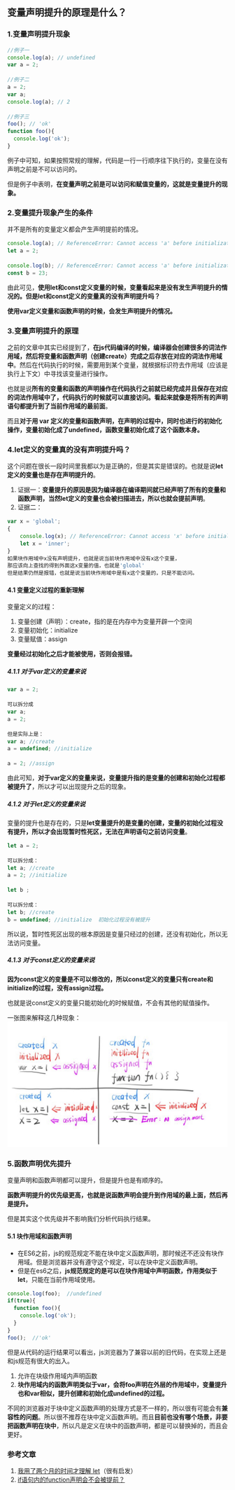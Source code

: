 ## 变量声明提升的原理是什么？
### 1.变量声明提升现象
```js
//例子一
console.log(a); // undefined
var a = 2;

//例子二
a = 2;
var a;
console.log(a); // 2

//例子三
foo(); // 'ok'
function foo(){
  console.log('ok');
}
```  
例子中可知，如果按照常规的理解，代码是一行一行顺序往下执行的，变量在没有声明之前是不可以访问的。

但是例子中表明，**在变量声明之前是可以访问和赋值变量的，这就是变量提升的现象。**

### 2.变量提升现象产生的条件
并不是所有的变量定义都会产生声明提前的情况。
```js
console.log(a); // ReferenceError: Cannot access 'a' before initialization
let a = 2;

console.log(b); // ReferenceError: Cannot access 'a' before initialization
const b = 23;
```  
由此可见，**使用let和const定义变量的时候，变量看起来是没有发生声明提升的情况的。但是let和const定义的变量真的没有声明提升吗？**

**使用var定义变量和函数声明的时候，会发生声明提升的情况。**


### 3.变量声明提升的原理
之前的文章中其实已经提到了，**在js代码编译的时候，编译器会创建很多的词法作用域，然后将变量和函数声明（创建create）完成之后存放在对应的词法作用域中**。然后在代码执行的时候，需要用到某个变量，就根据标识符去作用域（应该是执行上下文）中寻找该变量进行操作。

也就是说**所有的变量和函数的声明操作在代码执行之前就已经完成并且保存在对应的词法作用域中了，代码执行的时候就可以直接访问。看起来就像是将所有的声明语句都提升到了当前作用域的最前面**。

而且**对于用 var 定义的变量和函数声明，在声明的过程中，同时也进行的初始化操作，变量初始化成了undefined，函数变量初始化成了这个函数本身。**

### 4.let定义的变量真的没有声明提升吗？
这个问题在很长一段时间里我都以为是正确的，但是其实是错误的。也就是说**let定义的变量也是存在声明提升的**。
1. 证据一：**变量提升的原因是因为编译器在编译期间就已经声明了所有的变量和函数声明，当然let定义的变量也会被扫描进去，所以也就会提前声明**。
2. 证据二：
```js
var x = 'global';
{
    console.log(x); // ReferenceError: Cannot access 'x' before initialization
    let x = 'inner';
}
如果块作用域中x没有声明提升，也就是说当前块作用域中没有x这个变量，
那应该向上查找的得到外面这x变量的值，也就是'global'
但是结果仍然是报错，也就是说当前块作用域中是有x这个变量的，只是不能访问。
```  

#### 4.1 变量定义过程的重新理解
变量定义的过程：
1. 变量创建（声明）：create，指的是在内存中为变量开辟一个空间
2. 变量初始化：initialize
3. 变量赋值：assign

**变量经过初始化之后才能被使用，否则会报错。**

##### 4.1.1 对于var定义的变量来说
```js
var a = 2;

可以拆分成
var a;
a = 2;

但是实际上是：
var a; //create
a = undefined; //initialize

a = 2; //assign
```  
由此可知，**对于var定义的变量来说，变量提升指的是变量的创建和初始化过程都被提升了**，所以才可以出现提升之后的现象。

##### 4.1.2 对于let定义的变量来说
变量的提升也是存在的，只是**let变量提升的是变量的创建，变量的初始化过程没有提升，所以才会出现暂时性死区，无法在声明语句之前访问变量**。
```js
let a = 2;

可以拆分成：
let a; //create
a = 2; //initialize 

let b ;

可以拆分成：
let b; //create
b = undefined; //initialize  初始化过程没有被提升
```  
所以说，暂时性死区出现的根本原因是变量只经过的创建，还没有初始化，所以无法访问变量。

##### 4.1.3 对于const定义的变量来说
**因为const定义的变量是不可以修改的，所以const定义的变量只有create和initialize的过程，没有assign过程。**

也就是说const定义的变量只能初始化的时候赋值，不会有其他的赋值操作。

一张图来解释这几种现象：
![hoist01.jpg](./images/hoist01.jpg)


### 5.函数声明优先提升
变量声明和函数声明都可以提升，但是提升也是有顺序的。

**函数声明提升的优先级更高，也就是说函数声明会提升到作用域的最上面，然后再是提升。**

但是其实这个优先级并不影响我们分析代码执行结果。

#### 5.1 块作用域和函数声明
- 在ES6之前，js的规范规定不能在块中定义函数声明，那时候还不还没有块作用域。但是浏览器并没有遵守这个规定，可以在块中定义函数声明。
- 但是在es6之后，**js规范规定的是可以在块作用域中声明函数，作用类似于let**，只能在当前作用域使用。

```js
console.log(foo);  //undefined
if(true){
  function foo(){
    console.log('ok');
  }
}
foo();  //'ok'
```  
但是从代码的运行结果可以看出，js浏览器为了兼容以前的旧代码，在实现上还是和js规范有很大的出入。
1. 允许在块级作用域内声明函数
2. **块作用域内的函数声明类似于var，会将foo声明在外层的作用域中，变量提升也和var相似，提升创建和初始化成undefined的过程。**

不同的浏览器对于块中定义函数声明的处理方式是不一样的，所以很有可能会有**兼容性的问题**。所以很不推荐在块中定义函数声明。而且**目前也没有哪个场景，非要把函数声明在块中**，所以凡是定义在块中的函数声明，都是可以替换掉的，而且会更好。

### 参考文章
1. [我用了两个月的时间才理解 let](https://zhuanlan.zhihu.com/p/28140450)（很有启发）
2. [if语句内的function声明会不会被提前？](https://segmentfault.com/q/1010000005337550)










